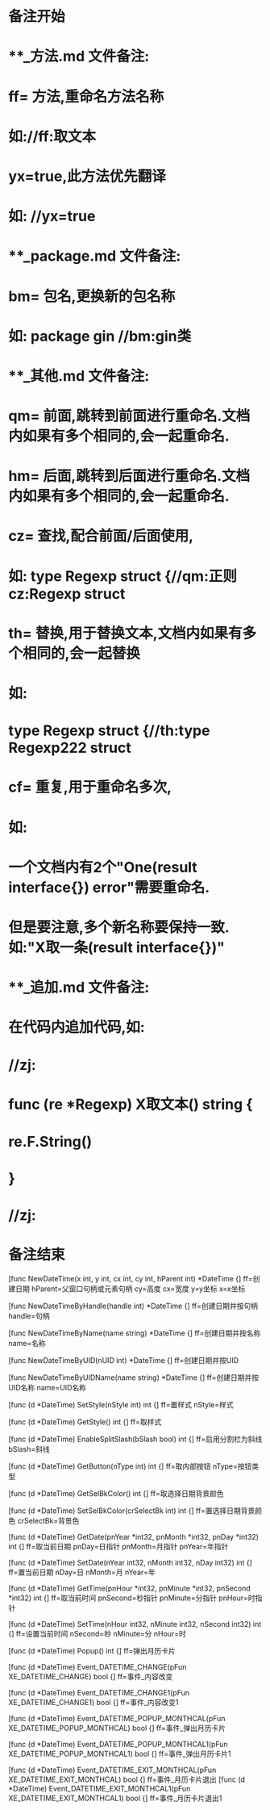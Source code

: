 # 备注开始
# **_方法.md 文件备注:
# ff= 方法,重命名方法名称
# 如://ff:取文本
#
# yx=true,此方法优先翻译
# 如: //yx=true

# **_package.md 文件备注:
# bm= 包名,更换新的包名称 
# 如: package gin //bm:gin类

# **_其他.md 文件备注:
# qm= 前面,跳转到前面进行重命名.文档内如果有多个相同的,会一起重命名.
# hm= 后面,跳转到后面进行重命名.文档内如果有多个相同的,会一起重命名.
# cz= 查找,配合前面/后面使用,
# 如: type Regexp struct {//qm:正则 cz:Regexp struct
#
# th= 替换,用于替换文本,文档内如果有多个相同的,会一起替换
# 如:
# type Regexp struct {//th:type Regexp222 struct
#
# cf= 重复,用于重命名多次,
# 如: 
# 一个文档内有2个"One(result interface{}) error"需要重命名.
# 但是要注意,多个新名称要保持一致. 如:"X取一条(result interface{})"

# **_追加.md 文件备注:
# 在代码内追加代码,如:
# //zj:
# func (re *Regexp) X取文本() string { 
# re.F.String()
# }
# //zj:
# 备注结束

[func NewDateTime(x int, y int, cx int, cy int, hParent int) *DateTime {]
ff=创建日期
hParent=父窗口句柄或元素句柄
cy=高度
cx=宽度
y=y坐标
x=x坐标

[func NewDateTimeByHandle(handle int) *DateTime {]
ff=创建日期并按句柄
handle=句柄

[func NewDateTimeByName(name string) *DateTime {]
ff=创建日期并按名称
name=名称

[func NewDateTimeByUID(nUID int) *DateTime {]
ff=创建日期并按UID

[func NewDateTimeByUIDName(name string) *DateTime {]
ff=创建日期并按UID名称
name=UID名称

[func (d *DateTime) SetStyle(nStyle int) int {]
ff=置样式
nStyle=样式

[func (d *DateTime) GetStyle() int {]
ff=取样式

[func (d *DateTime) EnableSplitSlash(bSlash bool) int {]
ff=启用分割栏为斜线
bSlash=斜线

[func (d *DateTime) GetButton(nType int) int {]
ff=取内部按钮
nType=按钮类型

[func (d *DateTime) GetSelBkColor() int {]
ff=取选择日期背景颜色

[func (d *DateTime) SetSelBkColor(crSelectBk int) int {]
ff=置选择日期背景颜色
crSelectBk=背景色

[func (d *DateTime) GetDate(pnYear *int32, pnMonth *int32, pnDay *int32) int {]
ff=取当前日期
pnDay=日指针
pnMonth=月指针
pnYear=年指针

[func (d *DateTime) SetDate(nYear int32, nMonth int32, nDay int32) int {]
ff=置当前日期
nDay=日
nMonth=月
nYear=年

[func (d *DateTime) GetTime(pnHour *int32, pnMinute *int32, pnSecond *int32) int {]
ff=取当前时间
pnSecond=秒指针
pnMinute=分指针
pnHour=时指针

[func (d *DateTime) SetTime(nHour int32, nMinute int32, nSecond int32) int {]
ff=设置当前时间
nSecond=秒
nMinute=分
nHour=时

[func (d *DateTime) Popup() int {]
ff=弹出月历卡片

[func (d *DateTime) Event_DATETIME_CHANGE(pFun XE_DATETIME_CHANGE) bool {]
ff=事件_内容改变

[func (d *DateTime) Event_DATETIME_CHANGE1(pFun XE_DATETIME_CHANGE1) bool {]
ff=事件_内容改变1

[func (d *DateTime) Event_DATETIME_POPUP_MONTHCAL(pFun XE_DATETIME_POPUP_MONTHCAL) bool {]
ff=事件_弹出月历卡片

[func (d *DateTime) Event_DATETIME_POPUP_MONTHCAL1(pFun XE_DATETIME_POPUP_MONTHCAL1) bool {]
ff=事件_弹出月历卡片1

[func (d *DateTime) Event_DATETIME_EXIT_MONTHCAL(pFun XE_DATETIME_EXIT_MONTHCAL) bool {]
ff=事件_月历卡片退出
[func (d *DateTime) Event_DATETIME_EXIT_MONTHCAL1(pFun XE_DATETIME_EXIT_MONTHCAL1) bool {]
ff=事件_月历卡片退出1
